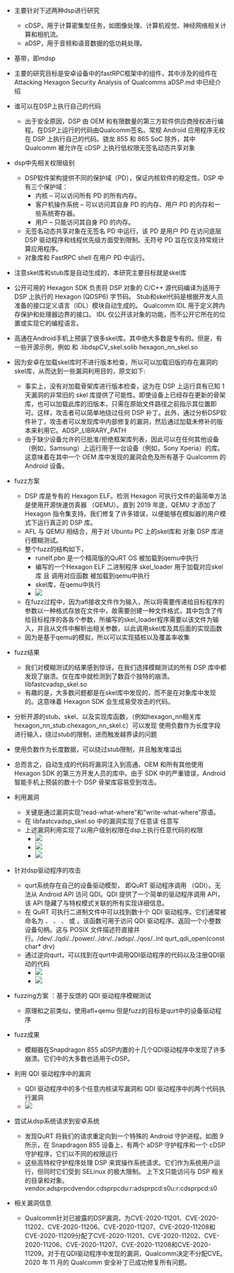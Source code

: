 - 主要针对下述两种dsp进行研究 
  - cDSP，用于计算密集型任务，如图像处理、计算机视觉、神经网络相关计算和相机流。
  - aDSP，用于音频和语音数据的低功耗处理。

- 基带，即mdsp

- 主要的研究目标是安卓设备中的fastRPC框架中的组件，其中涉及的组件在Attacking Hexagon Security Analysis of Qualcomms aDSP.md 中已经介绍

- 谁可以在DSP上执行自己的代码
  - 出于安全原因，DSP 由 OEM 和有限数量的第三方软件供应商授权进行编程。在DSP上运行的代码由Qualcomm签名。常规 Android 应用程序无权在 DSP 上执行自己的代码。骁龙 855 和 865 SoC 除外，其中 Qualcomm 被允许在 cDSP 上执行低权限无签名动态共享对象

- dsp中先相关权限级别
  - DSP软件架构提供不同的保护域（PD），保证内核软件的稳定性。DSP 中有三个保护域：
    - 内核 – 可以访问所有 PD 的所有内存。
    - 客户机操作系统 – 可以访问其自身 PD 的内存、用户 PD 的内存和一些系统寄存器。
    - 用户 – 只能访问其自身 PD 的内存。
  - 无签名动态共享对象在无签名 PD 中运行，该 PD 是用户 PD 在访问底层 DSP 驱动程序和线程优先级方面受到限制。无符号 PD 旨在仅支持常规计算应用程序。
  - 对象库和 FastRPC shell 在用户 PD 中运行。


- 注意skel库和stub库是自动生成的，本研究主要目标就是skel库
- 公开可用的 Hexagon SDK 负责将 DSP 对象的 C/C++ 源代码编译为适用于 DSP 上执行的 Hexagon (QDSP6) 字节码。 Stub和skel代码是根据开发人员准备的接口定义语言（IDL）模块自动生成的。 Qualcomm IDL 用于定义跨内存保护和处理器边界的接口。 IDL 仅公开该对象的功能，而不公开它所在的位置或实现它的编程语言。

- 高通在Android手机上预装了很多skel库。其中绝大多数是专有的。但是，有一些开源示例，例如 和 .libdspCV_skel.solib hexagon_nn_skel.so

- 因为安卓在加载skel库时不进行版本检查，所以可以加载旧版的存在漏洞的skel库，从而达到一些漏洞利用目的，原文如下:
  - 事实上，没有对加载骨架库进行版本检查，这为在 DSP 上运行具有已知 1 天漏洞的非常旧的 skel 库提供了可能性。即使设备上已经存在更新的骨架库，也可以加载此库的旧版本，只需在原始文件路径之前指示其位置即可。这样，攻击者可以简单地绕过任何 DSP 补丁。此外，通过分析DSP软件补丁，攻击者可以发现库中内部修复的漏洞，然后通过加载未修补的版本来利用它。ADSP_LIBRARY_PATH
  - 由于缺少设备允许的已批准/拒绝框架库列表，因此可以在任何其他设备（例如，Samsung）上运行用于一台设备（例如，Sony Xperia）的库。这意味着在其中一个 OEM 库中发现的漏洞会危及所有基于 Qualcomm 的 Android 设备。


- fuzz方案
  - DSP 库是专有的 Hexagon ELF。检测 Hexagon 可执行文件的最简单方法是使用开源快速仿真器 （QEMU）。直到 2019 年底，QEMU 才添加了 Hexagon 指令集支持。我们修复了许多错误，以便能够在模拟器的用户模式下运行真正的 DSP 库。
  - AFL 与 QEMU 相结合，用于对 Ubuntu PC 上的skel库和 对象 DSP 库进行模糊测试。
  - 整个fuzz的结构如下， 
    - runelf.pbn 是一个精简版的QuRT OS 被加载到qemu中执行
    - 编写的一个Hexagon ELF 二进制程序 skel_loader 用于加载对应skel库 且 调用对应函数 被加载到qemu中执行
    - skel库，在qemu中执行
    - ![](pic/2024-01-07-21-06-00.png)
  - 在fuzz过程中，因为afl接收文件作为输入，所以将需要传递给目标程序的参数以一种格式存放在文件中，故需要创建一种文件格式，其中包含了传给目标程序的各各个参数，所编写的skel_loader程序需要以该文件为输入，并且从文件中解析出相关参数，以此调用skel库及其后面的实现函数
  - 因为是基于qemu的模拟，所以可以实现插桩以及覆盖率收集

- fuzz结果
  - 我们对模糊测试的结果感到惊讶。在我们选择模糊测试的所有 DSP 库中都发现了崩溃。仅在库中就检测到了数百个独特的崩溃。libfastcvadsp_skel.so
  - 有趣的是，大多数问题都是在skel库中发现的，而不是在对象库中发现的。这意味着 Hexagon SDK 会生成易受攻击的代码。
  
- 分析开源的stub、skel、以及实现库函数，（例如hexagon_nn相关库hexagon_nn_stub.chexagon_nn_skel.c）可以发现 使用负数作为长度字段进行输入，绕过stub的限制，进而触发越界读的问题
- 使用负数作为长度数据，可以绕过stub限制，并且触发堆溢出

- 总而言之，自动生成的代码将漏洞注入到高通、OEM 和所有其他使用 Hexagon SDK 的第三方开发人员的库中。由于 SDK 中的严重错误，Android 智能手机上预装的数十个 DSP 骨架库容易受到攻击。


- 利用漏洞
  - 关键是通过漏洞实现“read-what-where”和“write-what-where”原语。
  - 在 libfastcvadsp_skel.so 中的漏洞实现了任意读 任意写
  - 上述漏洞利用实现了以用户级别权限在dsp上执行任意代码的权限
    - ![](pic/2024-01-07-22-33-05.png)
    - ![](pic/2024-01-07-22-33-38.png)
    - ![](pic/2024-01-07-22-33-46.png)

- 针对dsp驱动程序的攻击
  - qurt系统存在自己的设备驱动模型， 即QuRT 驱动程序调用 （QDI）。无法从 Android API 访问 QDI。QDI 提供了一个简单的驱动程序调用 API，该 API 隐藏了与特权模式关联的所有实现详细信息。
  - 在 QuRT 可执行二进制文件中可以找到数十个 QDI 驱动程序。它们通常被命名为 、 、 、 或 。该函数可用于访问 QDI 驱动程序。返回一个小整数设备句柄。这与 POSIX 文件描述符直接并行。/dev/../qdi/../power/../drv/../adsp/../qos/..int qurt_qdi_open(const char* drv)
  - 通过逆向qurt，可以找到在qurt中调用QDI驱动程序的代码以及注册QDI驱动的代码
    - ![](pic/2024-01-07-22-54-21.png)
    - ![](pic/2024-01-07-22-54-42.png)

- fuzzing方案 ：基于反馈的 QDI 驱动程序模糊测试
  - 原理和之前类似，使用afl+qemu 但是fuzz的目标是qurt中的设备驱动程序

- fuzz成果
  - 模糊器在Snapdragon 855 aDSP内置的十几个QDI驱动程序中发现了许多崩溃。它们中的大多数也适用于cDSP。

- 利用 QDI 驱动程序中的漏洞
  - QDI 驱动程序中的多个任意内核读写漏洞和 QDI 驱动程序中的两个代码执行漏洞
  - ![](pic/2024-01-07-22-58-39.png)

- 尝试从dsp系统请求到安卓系统
  - 发现QuRT 将我们的请求重定向到一个特殊的 Android 守护进程。如图 9 所示，在 Snapdragon 855 设备上，有两个 aDSP 守护程序和一个 cDSP 守护程序，它们以不同的权限运行
  - 这些高特权守护程序处理 DSP 来宾操作系统请求。它们作为系统用户运行，但同时它们受到 SELinux 的极大限制。 上下文只能访问与 DSP 相关的目录和对象。vendor.adsprpcdvendor.cdsprpcdu:r:adsprpcd:s0u:r:cdsprpcd:s0

- 相关漏洞信息
  - Qualcomm针对已披露的DSP漏洞，为CVE-2020-11201、CVE-2020-11202、CVE-2020-11206、CVE-2020-11207、CVE-2020-11208和CVE-2020-11209分配了CVE-2020-11201、CVE-2020-11202、CVE-2020-11206、CVE-2020-11207、CVE-2020-11208和CVE-2020-11209。对于在QDI驱动程序中发现的漏洞，Qualcomm决定不分配CVE。2020 年 11 月的 Qualcomm 安全补丁已成功修复所有问题。


